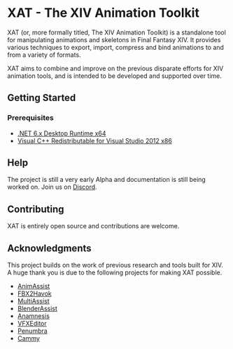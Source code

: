 # XAT - The XIV Animation Toolkit

XAT (or, more formally titled, The XIV Animation Toolkit) is a standalone tool for manipulating animations and skeletons in Final Fantasy XIV. It provides various techniques to export, import, compress and bind animations to and from a variety of formats.

XAT aims to combine and improve on the previous disparate efforts for XIV animation tools, and is intended to be developed and supported over time.

## Getting Started
### Prerequisites
* [.NET 6.x Desktop Runtime x64](https://dotnet.microsoft.com/en-us/download/dotnet/thank-you/runtime-desktop-6.0.6-windows-x64-installer)
* [Visual C++ Redistributable for Visual Studio 2012 x86](https://www.microsoft.com/en-ca/download/details.aspx?id=30679)

## Help
The project is still a very early Alpha and documentation is still being worked on.  Join us on [Discord](https://discord.gg/KvGJCCnG8t).

## Contributing
XAT is entirely open source and contributions are welcome.

## Acknowledgments
This project builds on the work of previous research and tools built for XIV. A huge thank you is due to the following projects for making XAT possible.

* [AnimAssist](https://github.com/lmcintyre/AnimAssist)
* [FBX2Havok](https://github.com/lmcintyre/fbx2havok)
* [MultiAssist](https://github.com/ilmheg/MultiAssist/)
* [BlenderAssist](https://github.com/0ceal0t/BlenderAssist/)
* [Anamnesis](https://github.com/imchillin/Anamnesis)
* [VFXEditor](https://github.com/0ceal0t/Dalamud-VFXEditor)
* [Penumbra](https://github.com/xivdev/Penumbra/)
* [Cammy](https://github.com/UnknownX7/Cammy/)
